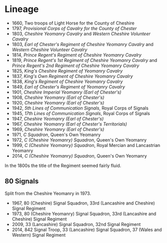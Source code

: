 # Lineage

* 1660, Two troops of Light Horse for the County of Cheshire
* 1797, *Provisional Corps of Cavalry for the County of Chester*
* 1803, *Cheshire Yeomanry Cavalry* and *Western Cheshire Volunteer Cavalry*
* 1803, *Earl of Chester's Regiment of Cheshire Yeomanry Cavalry* and *Western Cheshire Volunteer Cavalry*
* 1814, *Prince Regent's Regiment of Cheshire Yeomanry Cavalry*
* 1819, *Prince Regent's 1st Regiment of Cheshire Yeomanry Cavalry* and *Prince Regent's 2nd Regiment of Cheshire Yeomanry Cavalry*
* 1825, *King's Cheshire Regiment of Yeomanry Cavalry*
* 1837, *King's Own Regiment of Cheshire Yeomanry Cavalry*
* 1838, *King's Regiment of Cheshire Yeomanry Cavalry*
* 1849, *Earl of Chester's Regiment of Yeomanry Cavalry*
* 1901, *Cheshire Imperial Yeomanry (Earl of Chester's)*
* 1908, *Cheshire Yeomanry (Earl of Chester's)*
* 1920, *Cheshire Yeomanry (Earl of Chester's)*
* 1942, *5th Lines of Communication Signals*, Royal Corps of Signals
* 1945, *17th Lines of Communication Signals*, Royal Corps of Signals
* 1947, *Cheshire Yeomanry (Earl of Chester's)*
* 1967, *Cheshire Yeomanry (Earl of Chester's Territorials)*
* 1969, *Cheshire Yeomanry (Earl of Chester's)*
* 1971, *C Squadron*, Queen's Own Yeomanry
* 1972, *C (Cheshire Yeomanry) Squadron*, Queen's Own Yeomanry
* 1999, *C (Cheshire Yeomanry) Squadron*, Royal Mercian and Lancastrian Yeomanry
* 2014, *C (Cheshire Yeomanry) Squadron*, Queen's Own Yeomanry

In the 1800s the title of the Regiment seemed fairly fluid.

## 80 Signals

Split from the Cheshire Yeomanry in 1973.

* 1967, 80 (Cheshire) Signal Squadron, 33rd (Lancashire and Cheshire) Signal Regiment
* 1973, 80 (Cheshire Yeomanry) Signal Squadron, 33rd (Lancashire and Cheshire) Signal Regiment
* 2009, 33 (Lancashire) Signal Squadron, 32nd Signal Regiment
* 2014, 842 Signal Troop, 33 (Lancashire) Signal Squadron, 37 (Wales and Western) Signal Regiment
